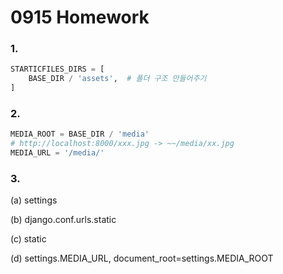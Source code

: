 # 0915 Homework

### 1. 

```python
STARTICFILES_DIRS = [
    BASE_DIR / 'assets',  # 폴더 구조 만들어주기
]
```



### 2. 

```python
MEDIA_ROOT = BASE_DIR / 'media'
# http://localhost:8000/xxx.jpg -> ~~/media/xx.jpg
MEDIA_URL = '/media/'
```



### 3.

(a)  settings

(b) django.conf.urls.static

(c) static 

(d) settings.MEDIA_URL, document_root=settings.MEDIA_ROOT

